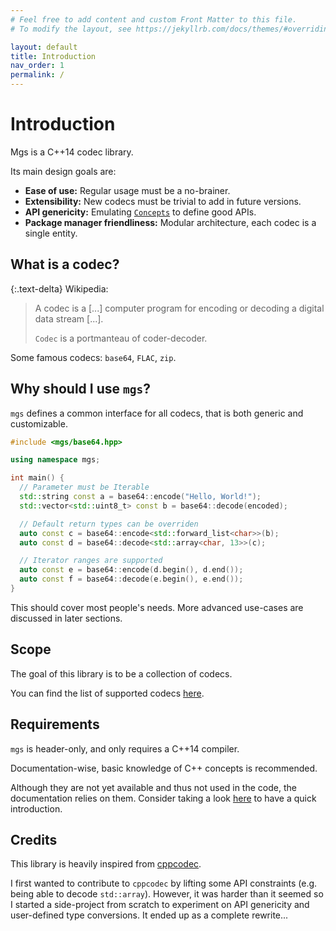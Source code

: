 ```yaml
---
# Feel free to add content and custom Front Matter to this file.
# To modify the layout, see https://jekyllrb.com/docs/themes/#overriding-theme-defaults

layout: default
title: Introduction
nav_order: 1
permalink: /
---
```


# Introduction

Mgs is a C++14 codec library.

Its main design goals are:

* **Ease of use:** Regular usage must be a no-brainer.
* **Extensibility:** New codecs must be trivial to add in future versions.
* **API genericity:** Emulating [`Concepts`](https://en.cppreference.com/w/cpp/concepts) to define good APIs.
* **Package manager friendliness:** Modular architecture, each codec is a single entity.

## What is a codec?

{:.text-delta}
Wikipedia:

> A codec is a [...] computer program for encoding or decoding a digital data stream [...].
>
> `Codec` is a portmanteau of coder-decoder. 

Some famous codecs: `base64`, `FLAC`, `zip`.

## Why should I use `mgs`?

`mgs` defines a common interface for all codecs, that is both generic and customizable.

```cpp
#include <mgs/base64.hpp>

using namespace mgs;

int main() {
  // Parameter must be Iterable
  std::string const a = base64::encode("Hello, World!");
  std::vector<std::uint8_t> const b = base64::decode(encoded);

  // Default return types can be overriden
  auto const c = base64::encode<std::forward_list<char>>(b);
  auto const d = base64::decode<std::array<char, 13>>(c);

  // Iterator ranges are supported
  auto const e = base64::encode(d.begin(), d.end());
  auto const f = base64::decode(e.begin(), e.end());
}
```

This should cover most people's needs.
More advanced use-cases are discussed in later sections.

## Scope

The goal of this library is to be a collection of codecs.

You can find the list of supported codecs [here](/docs/codecs).

## Requirements

`mgs` is header-only, and only requires a C++14 compiler.

Documentation-wise, basic knowledge of C++ concepts is recommended.

Although they are not yet available and thus not used in the code, the documentation relies on them. Consider taking a look [here](/docs/concepts) to have a quick introduction.

## Credits

This library is heavily inspired from [cppcodec](https://github.com/tplgy/cppcodec).

I first wanted to contribute to `cppcodec` by lifting some API constraints (e.g. being able to decode `std::array`).
However, it was harder than it seemed so I started a side-project from scratch to experiment on API genericity and user-defined type conversions.
It ended up as a complete rewrite...
